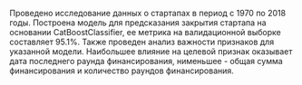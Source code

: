 Проведено исследование данных о стартапах в период с 1970 по 2018 годы.
Построена модель для предсказания закрытия стартапа на основании CatBoostClassifier, ее метрика на валидационной выборке составляет 95.1%.
Также проведен анализ важности признаков для указанной модели. Наибольшее влияние на целевой признак оказывает дата последнего раунда финансирования, нименьшее - общая сумма финансирования и количество раундов финансирования.
